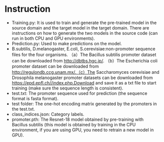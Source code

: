# Instruction 
- Training.py: It is used to train and generate the pre-trained model in the source domain and the target model in the target domain. There are instructions on how to generate the two models in the source code (can run in both CPU and GPU environments).
- Prediction.py: Used to make predictions on the model. 
- B.subtilis, D.melanogaster, E.coli, S.cerevisiae:non-promoter sequence files for the four organisms. （a）The Bacillus subtilis promoter dataset can be downloaded from http://dbtbs.hgc.jp/. （b）The Escherichia coli promoter dataset can be downloaded from http://regulondb.ccg.unam.mx/.（c）The Saccharomyces cerevisiae and Drosophila melanogaster promoter datasets can be downloaded from https://epd.epfl.ch//index.php.Download and save it as a txt file to start training (make sure the sequence length is consistent). 
- test.txt: The promoter sequence used for prediction (the sequence format is fasta format).
- test folder: The one-hot encoding matrix generated by the promoters in the test.txt.
- class_indices.json: Category labels. 
- promoter.pth: The Resnet-18 model obtained by pre-training with Bacillus subtilis (this model is obtained by training in the CPU environment, if you are using GPU, you need to retrain a new model in GPU). 

